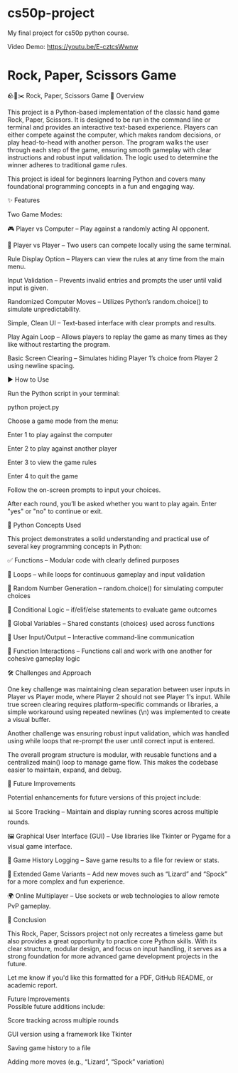 # cs50p-project
My final project for cs50p python course.

Video Demo: https://youtu.be/E-cztcsWwnw         

# Rock, Paper, Scissors Game


🪨📄✂️ Rock, Paper, Scissors Game
🧾 Overview

This project is a Python-based implementation of the classic hand game Rock, Paper, Scissors. It is designed to be run in the command line or terminal and provides an interactive text-based experience. Players can either compete against the computer, which makes random decisions, or play head-to-head with another person. The program walks the user through each step of the game, ensuring smooth gameplay with clear instructions and robust input validation. The logic used to determine the winner adheres to traditional game rules.

This project is ideal for beginners learning Python and covers many foundational programming concepts in a fun and engaging way.

✨ Features

Two Game Modes:

🎮 Player vs Computer – Play against a randomly acting AI opponent.

🤝 Player vs Player – Two users can compete locally using the same terminal.

Rule Display Option – Players can view the rules at any time from the main menu.

Input Validation – Prevents invalid entries and prompts the user until valid input is given.

Randomized Computer Moves – Utilizes Python’s random.choice() to simulate unpredictability.

Simple, Clean UI – Text-based interface with clear prompts and results.

Play Again Loop – Allows players to replay the game as many times as they like without restarting the program.

Basic Screen Clearing – Simulates hiding Player 1’s choice from Player 2 using newline spacing.

▶️ How to Use

Run the Python script in your terminal:

python project.py


Choose a game mode from the menu:

Enter 1 to play against the computer

Enter 2 to play against another player

Enter 3 to view the game rules

Enter 4 to quit the game

Follow the on-screen prompts to input your choices.

After each round, you’ll be asked whether you want to play again. Enter "yes" or "no" to continue or exit.

🧠 Python Concepts Used

This project demonstrates a solid understanding and practical use of several key programming concepts in Python:

✅ Functions – Modular code with clearly defined purposes

🔄 Loops – while loops for continuous gameplay and input validation

🔀 Random Number Generation – random.choice() for simulating computer choices

🤔 Conditional Logic – if/elif/else statements to evaluate game outcomes

🧮 Global Variables – Shared constants (choices) used across functions

💬 User Input/Output – Interactive command-line communication

🔗 Function Interactions – Functions call and work with one another for cohesive gameplay logic

🛠️ Challenges and Approach

One key challenge was maintaining clean separation between user inputs in Player vs Player mode, where Player 2 should not see Player 1's input. While true screen clearing requires platform-specific commands or libraries, a simple workaround using repeated newlines (\n) was implemented to create a visual buffer.

Another challenge was ensuring robust input validation, which was handled using while loops that re-prompt the user until correct input is entered.

The overall program structure is modular, with reusable functions and a centralized main() loop to manage game flow. This makes the codebase easier to maintain, expand, and debug.

🚀 Future Improvements

Potential enhancements for future versions of this project include:

📊 Score Tracking – Maintain and display running scores across multiple rounds.

🖼️ Graphical User Interface (GUI) – Use libraries like Tkinter or Pygame for a visual game interface.

📝 Game History Logging – Save game results to a file for review or stats.

🤯 Extended Game Variants – Add new moves such as “Lizard” and “Spock” for a more complex and fun experience.

🌍 Online Multiplayer – Use sockets or web technologies to allow remote PvP gameplay.

🎯 Conclusion

This Rock, Paper, Scissors project not only recreates a timeless game but also provides a great opportunity to practice core Python skills. With its clear structure, modular design, and focus on input handling, it serves as a strong foundation for more advanced game development projects in the future.

Let me know if you'd like this formatted for a PDF, GitHub README, or academic report.

Future Improvements       
Possible future additions include:        

Score tracking across multiple rounds       

GUI version using a framework like Tkinter      

Saving game history to a file     

Adding more moves (e.g., “Lizard”, “Spock” variation)     
